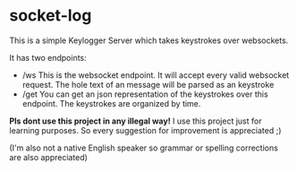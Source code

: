 # socket-log
This is a simple Keylogger Server which takes keystrokes over websockets.

It has two endpoints:
+ /ws
This is the websocket endpoint. It will accept every valid websocket request. The hole text of an message will be parsed as an keystroke
+ /get
You can get an json representation of the keystrokes over this endpoint. The keystrokes are organized by time.

**Pls dont use this project in any illegal way!**
I use this project just for learning purposes. So every suggestion for improvement is appreciated ;)

(I'm also not a native English speaker so grammar or spelling corrections are also appreciated)
